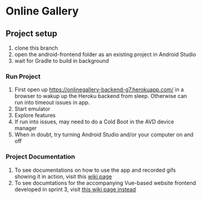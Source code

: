 
# Online Gallery

## Project setup
1. clone this branch
2. open the android-frontend folder as an existing project in Android Studio
3. wait for Gradle to build in background


### Run Project
1. First open up https://onlinegallery-backend-g7.herokuapp.com/ in a browser to wakup up the Heroku backend from sleep. Otherwise can run into timeout issues in app.
2. Start emulator
3. Explore features
4. If run into issues, may need to do a Cold Boot in the AVD device manager
5. When in doubt, try turning Android Studio and/or your computer on and off

### Project Documentation
1. To see documentations on how to use the app and recorded gifs showing it in action, visit this [wiki page](https://github.com/McGill-ECSE321-Fall2020/project-group-07/wiki/Frontend-Documentation:-Android)
2. To see documtations for the accompanying Vue-based website frontend developed in sprint 3, visit [this wiki page instead](https://github.com/McGill-ECSE321-Fall2020/project-group-07/wiki/Frontend-Documentation:-Web)

